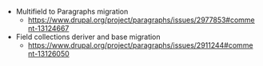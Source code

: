 * Multifield to Paragraphs migration
  * https://www.drupal.org/project/paragraphs/issues/2977853#comment-13124667
* Field collections deriver and base migration
  * https://www.drupal.org/project/paragraphs/issues/2911244#comment-13126050
